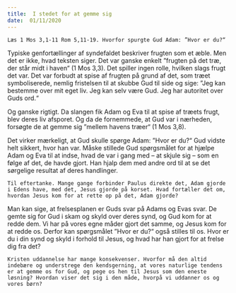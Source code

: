 ```yaml
---
title:  I stedet for at gemme sig
date:  01/11/2020
---
```


`Læs 1 Mos 3,1-11 Rom 5,11-19. Hvorfor spurgte Gud Adam: ”Hvor er du?“`

Typiske genfortællinger af syndefaldet beskriver frugten som et æble. Men det er ikke, hvad teksten siger. Det var ganske enkelt ”frugten på det træ, der står midt i haven“ (1 Mos 3,3). Det spiller ingen rolle, hvilken slags frugt det var. Det var forbudt at spise af frugten på grund af det, som træet symboliserede, nemlig fristelsen til at skubbe Gud til side og sige: ”Jeg kan bestemme over mit eget liv. Jeg kan selv være Gud. Jeg har autoritet over Guds ord.“

Og ganske rigtigt. Da slangen fik Adam og Eva til at spise af træets frugt, blev deres liv afsporet. Og da de fornemmede, at Gud var i nærheden, forsøgte de at gemme sig ”mellem havens træer“ (1 Mos 3,8).

Det virker mærkeligt, at Gud skulle spørge Adam: ”Hvor er du?“ Gud vidste helt sikkert, hvor han var. Måske stillede Gud spørgsmålet for at hjælpe Adam og Eva til at indse, hvad de var i gang med – at skjule sig – som en følge af det, de havde gjort. Han hjalp dem med andre ord til at se det sørgelige resultat af deres handlinger.

`Til eftertanke. Mange gange forbinder Paulus direkte det, Adam gjorde i Edens have, med det, Jesus gjorde på korset. Hvad fortæller det om, hvordan Jesus kom for at rette op på det, Adam gjorde?`

Man kan sige, at frelsesplanen er Guds svar på Adams og Evas svar. De gemte sig for Gud i skam og skyld over deres synd, og Gud kom for at redde dem. Vi har på vores egne måder gjort det samme, og Jesus kom for at redde os. Derfor kan spørgsmålet ”Hvor er du?“ også stilles til os. Hvor er du i din synd og skyld i forhold til Jesus, og hvad har han gjort for at frelse dig fra det?

`Kristen uddannelse har mange konsekvenser. Hvorfor må den altid indebære og understrege den kendsgerning, at vores naturlige tendens er at gemme os for Gud, og pege os hen til Jesus som den eneste løsning? Hvordan viser det sig i den måde, hvorpå vi uddanner os og vores børn?`